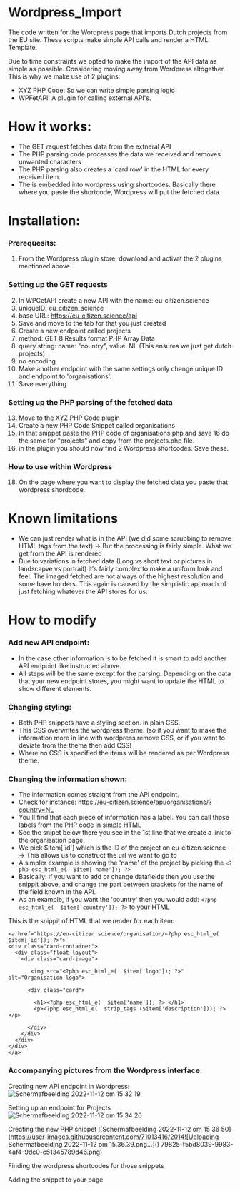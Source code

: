 # Wordpress_Import
The code written for the Wordpress page that imports Dutch projects from the EU site. 
These scripts make simple API calls and render a HTML Template. 

Due to time constraints we opted to make the import of the API data as simple as possible. Considering moving away from Wordpress altogether. This is why we make use of 2 plugins: 
- XYZ PHP Code: So we can write simple parsing logic
- WPFetAPI: A plugin for calling external API's. 
# How it works: 
- The GET request fetches data from the extneral API 
- The PHP parsing code processes the data we received and removes unwanted characters
- The PHP parsing also creates a 'card row' in the HTML for every received item. 
- The is embedded into wordpress using shortcodes. Basically there where you paste the shortcode, Wordpress will put the fetched data. 

# Installation: 
### Prerequesits:
1. From the Wordpress plugin store, download and activat the 2 plugins mentioned above. 

### Setting up the GET requests
2. In WPGetAPI create a new API with the name: eu-citizen.science
3. uniqueID: eu_citizen_science
4. base URL: https://eu-citizen.science/api 
5. Save and move to the tab for that you just created
6. Create a new endpoint called projects
7. method: GET
8 Results format PHP Array Data
9. query string: name: "country", value: NL  (This ensures we just get dutch projects)
10. no encoding
11. Make another endpoint with the same settings only change unique ID and endpoint to 'organisations'. 
12. Save everything

### Setting up the PHP parsing of the fetched data
13. Move to the XYZ PHP Code plugin
14. Create a new PHP Code Snippet called organisations
15. In that snippet paste the PHP code of organisations.php and save
16 do the same for "projects" and copy from the projects.php file. 
17. in the plugin you should now find 2 Wordpress shortcodes. Save these. 


### How to use within Wordpress
18. On the page where you want to display the fetched data  you paste that wordpress shordcode. 

# Known limitations
- We can just render what is in the API (we did some scrubbing to remove HTML tags from the text) -> But the processing is fairly simple. What we get from the API is rendered
- Due to variations in fetched data (Long vs short text or pictures in landscapve vs portrait) it's fairly complex to make a uniform look and feel. The imaged fetched are not always of the highest resolution and some have borders. This again is caused by the simplistic approach of just fetching whatever the API stores for us. 


# How to modify 
### Add new API endpoint: 
- In the case other information is to be fetched it is smart to add another API endpoint like instructed above. 
- All steps will be the same except for the parsing. Depending on the data that your new endpoint stores, you might want to update the HTML to show different elements. 

### Changing styling: 
- Both PHP snippets have a styling section. in plain CSS. 
- This CSS overwrites the wordpress theme. (so if you want to make the information more in line with wordpress remove CSS, or if you want to deviate from the theme then add CSS)
- Where no CSS is specified the items will be rendered as per Wordpress theme. 

### Changing the information shown: 
- The information comes straight from the API endpoint. 
- Check for instance: https://eu-citizen.science/api/organisations/?country=NL 
- You'll find that each piece of information has a label. You can call those labels from the PHP code in simple HTML
- See the snipet below there you see in the 1st line that we create a link to the organisation page. 
- We pick $item['id'] which is the ID of the project on eu-citizen.science --> This allows us to construct the url we want to go to
- A simpler example is showing the 'name' of the project by picking the  `<?php esc_html_e(  $item['name']); ?>` 
- Basically: if you want to add or change datafields then you use the snippit above, and change the part between brackets for the name of the field known in the API. 
- As an example, if you want the 'country' then you would add: `<?php esc_html_e(  $item['country']); ?>` to your HTML


This is the snippit of HTML that we render for each item: 
```
<a href="https://eu-citizen.science/organisation/<?php esc_html_e(  $item['id']); ?>">
<div class="card-container">
  <div class="float-layout">
    <div class="card-image">

       <img src="<?php esc_html_e(  $item['logo']); ?>" alt="Organisation logo">

      <div class="card">
        
        <h1><?php esc_html_e(  $item['name']); ?> </h1>
        <p><?php esc_html_e(  strip_tags ($item['description'])); ?></p>

      </div>
    </div>
  </div>
</div>
</a>
```

### Accompanying pictures from the Wordpress interface: 

Creating new API endpoint in Wordpress:
 ![Schermafbeelding 2022-11-12 om 15 32 19](https://user-images.githubusercontent.com/71013416/201479775-3978f2ce-ac25-48a7-ab06-488ca2e2365a.png)


Setting up an endpoint for Projects
![Schermafbeelding 2022-11-12 om 15 34 26](https://user-images.githubusercontent.com/71013416/201479805-e590bcea-7eef-4183-9165-61cd0c7748c8.png)

Creating the new PHP snippet
![Schermafbeelding 2022-11-12 om 15 36 50](https://user-images.githubusercontent.com/71013416/2014![Uploading Schermafbeelding 2022-11-12 om 15.36.39.png…]()
79825-f5bd8039-9983-4af4-9dc0-c51345789d46.png)

Finding the wordpress shortcodes for those snippets

 
 Adding the snippet to your page
 

